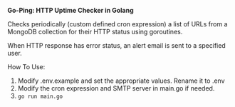 **Go-Ping: HTTP Uptime Checker in Golang**

Checks periodically (custom defined cron expression) a list of URLs from a MongoDB collection for their HTTP status using goroutines.

When HTTP response has error status, an alert email is sent to a specified user.

How To Use:

 1. Modify .env.example and set the appropriate values. Rename it to .env
 2. Modify the cron expression and SMTP server in main.go if needed.
 3. `go run main.go`

